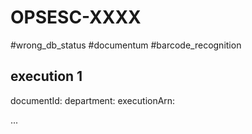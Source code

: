 # OPSESC-XXXX

#wrong_db_status #documentum #barcode_recognition

## execution 1

documentId:
department:
executionArn:

...
